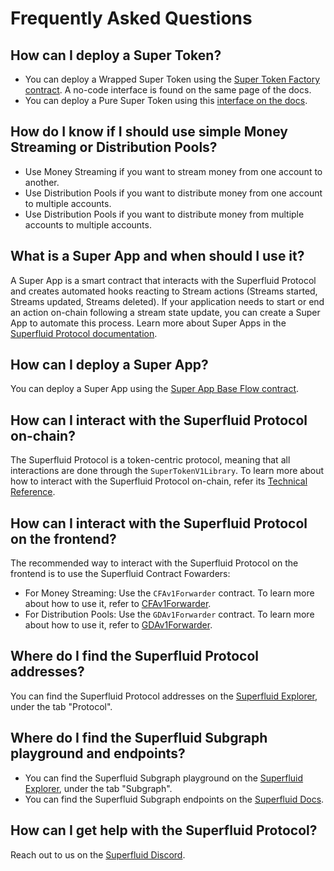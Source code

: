# Frequently Asked Questions

## How can I deploy a Super Token?
- You can deploy a Wrapped Super Token using the [Super Token Factory contract](/docs/protocol/super-tokens/guides/deploy-super-token/deploy-wrapped-super-token). A no-code interface is found on the same page of the docs.
- You can deploy a Pure Super Token using this [interface on the docs](/docs/protocol/super-tokens/guides/deploy-super-token/deploy-pure-super-token).

## How do I know if I should use simple Money Streaming or Distribution Pools?
- Use Money Streaming if you want to stream money from one account to another.
- Use Distribution Pools if you want to distribute money from one account to multiple accounts.
- Use Distribution Pools if you want to distribute money from multiple accounts to multiple accounts.

## What is a Super App and when should I use it?
A Super App is a smart contract that interacts with the Superfluid Protocol and creates automated hooks reacting to Stream actions (Streams started, Streams updated, Streams deleted).
If your application needs to start or end an action on-chain following a stream state update, you can create a Super App to automate this process.
Learn more about Super Apps in the [Superfluid Protocol documentation](/docs/protocol/advanced-topics/super-apps).

## How can I deploy a Super App?
You can deploy a Super App using the [Super App Base Flow contract](/docs/protocol/advanced-topics/super-apps/deploy-a-super-app).

## How can I interact with the Superfluid Protocol on-chain?
The Superfluid Protocol is a token-centric protocol, meaning that all interactions are done through the `SuperTokenV1Library`.
To learn more about how to interact with the Superfluid Protocol on-chain, refer its [Technical Reference](/docs/technical-reference/SuperTokenV1Library.mdx).

## How can I interact with the Superfluid Protocol on the frontend?
The recommended way to interact with the Superfluid Protocol on the frontend is to use the Superfluid Contract Fowarders:
- For Money Streaming: Use the `CFAv1Forwarder` contract. To learn more about how to use it, refer to [CFAv1Forwarder](/docs/technical-reference/CFAv1Forwarder.mdx).
- For Distribution Pools: Use the `GDAv1Forwarder` contract. To learn more about how to use it, refer to [GDAv1Forwarder](/docs/technical-reference/GDAv1Forwarder.mdx).

## Where do I find the Superfluid Protocol addresses?
You can find the Superfluid Protocol addresses on the [Superfluid Explorer](https://Explorer.superfluid.finance/), under the tab "Protocol".

## Where do I find the Superfluid Subgraph playground and endpoints?
- You can find the Superfluid Subgraph playground on the [Superfluid Explorer](https://Explorer.superfluid.finance/), under the tab "Subgraph".
- You can find the Superfluid Subgraph endpoints on the [Superfluid Docs](/docs/technical-reference/subgraph).

## How can I get help with the Superfluid Protocol?
Reach out to us on the [Superfluid Discord](https://discord.gg/pPzPEDMVua).